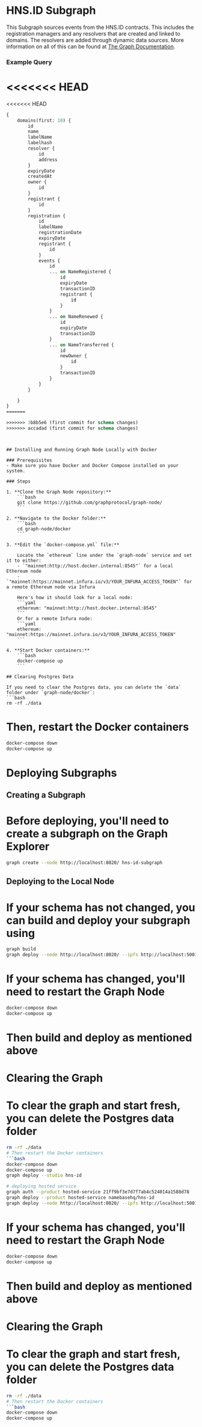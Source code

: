 # HNS.ID Subgraph

This Subgraph sources events from the HNS.ID contracts. This includes the registration managers and any resolvers that are created and linked to domains. The resolvers are added through dynamic data sources. More information on all of this can be found at [The Graph Documentation](https://thegraph.com/docs/developer/quick-start/).

### Example Query
<<<<<<< HEAD
=======
<<<<<<< HEAD
```graphql
{
    domains(first: 10) {
        id
        name
        labelName
        labelhash
        resolver {
            id
            address
        }
        expiryDate
        createdAt
        owner {
            id
        }
        registrant {
            id
        }
        registration {
            id
            labelName
            registrationDate
            expiryDate
            registrant {
                id
            }
            events {
                id
                ... on NameRegistered {
                    id
                    expiryDate
                    transactionID
                    registrant {
                        id
                    }
                }
                ... on NameRenewed {
                    id
                    expiryDate
                    transactionID
                }
                ... on NameTransferred {
                    id
                    newOwner {
                        id
                    }
                    transactionID
                }
            }
        }

    }
}
=======

>>>>>>> 3b8b5e6 (first commit for schema changes)
>>>>>>> accadad (first commit for schema changes)
```

```


## Installing and Running Graph Node Locally with Docker

### Prerequisites
- Make sure you have Docker and Docker Compose installed on your system.

### Steps

1. **Clone the Graph Node repository:**
    ```bash
    git clone https://github.com/graphprotocol/graph-node/
    ```

2. **Navigate to the Docker folder:**
    ```bash
    cd graph-node/docker
    ```

3. **Edit the `docker-compose.yml` file:**

    Locate the `ethereum` line under the `graph-node` service and set it to either:
    - `"mainnet:http://host.docker.internal:8545"` for a local Ethereum node
    - `"mainnet:https://mainnet.infura.io/v3/YOUR_INFURA_ACCESS_TOKEN"` for a remote Ethereum node via Infura

    Here's how it should look for a local node:
    ```yaml
    ethereum: "mainnet:http://host.docker.internal:8545"
    ```
    Or for a remote Infura node:
    ```yaml
    ethereum: "mainnet:https://mainnet.infura.io/v3/YOUR_INFURA_ACCESS_TOKEN"
    ```

4. **Start Docker containers:**
    ```bash
    docker-compose up
    ```

## Clearing Postgres Data

If you need to clear the Postgres data, you can delete the `data` folder under `graph-node/docker`:
```bash
rm -rf ./data
```
# Then, restart the Docker containers
```bash
docker-compose down
docker-compose up
```
# Deploying Subgraphs

## Creating a Subgraph
# Before deploying, you'll need to create a subgraph on the Graph Explorer
```bash
graph create --node http://localhost:8020/ hns-id-subgraph         
```
## Deploying to the Local Node
# If your schema has not changed, you can build and deploy your subgraph using
```bash
graph build
graph deploy --node http://localhost:8020/ --ipfs http://localhost:5001/ hns-id-subgraph
```
# If your schema has changed, you'll need to restart the Graph Node
```bash
docker-compose down
docker-compose up
```
# Then build and deploy as mentioned above

# Clearing the Graph
# To clear the graph and start fresh, you can delete the Postgres data folder
```bash
rm -rf ./data
# Then restart the Docker containers
```bash
docker-compose down
docker-compose up
graph deploy --studio hns-id

# deploying hosted service
graph auth --product hosted-service 21ff9bf3e7d7f7ab4c524014a1588d78
graph deploy --product hosted-service namebasehq/hns-id
graph deploy --node http://localhost:8020/ --ipfs http://localhost:5001/ hns-id-subgraph
```
# If your schema has changed, you'll need to restart the Graph Node
```bash
docker-compose down
docker-compose up
```
# Then build and deploy as mentioned above

# Clearing the Graph
# To clear the graph and start fresh, you can delete the Postgres data folder
```bash
rm -rf ./data
# Then restart the Docker containers
```bash
docker-compose down
docker-compose up
```
